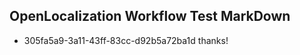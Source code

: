 ## OpenLocalization Workflow Test MarkDown
* 305fa5a9-3a11-43ff-83cc-d92b5a72ba1d 
thanks!<!--HONumber=Mar16_HO3-->
